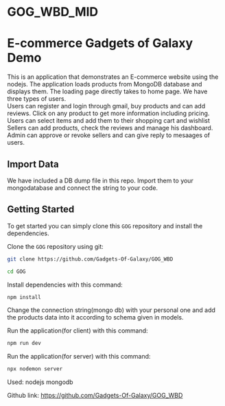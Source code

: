 # GOG_WBD_MID
# E-commerce Gadgets of Galaxy Demo

This is an application that demonstrates an E-commerce website using the nodejs. The application loads 
products from MongoDB database and displays them. The loading page directly takes to home page.
We have three types of users.  
Users can register and login through gmail, buy products and can add reviews. Click on any product to get more information including pricing. Users can select items and 
add them to their shopping cart and wishlist
Sellers can add products, check the reviews and manage his dashboard.
Admin can approve or revoke sellers and can give reply to mesaages of users.

## Import Data
We have included a DB dump file in this repo. Import them to your mongodatabase and connect the string to your code.

## Getting Started
To get started you can simply clone this `GOG` repository and install the dependencies.

Clone the `GOG` repository using git:

```bash
git clone https://github.com/Gadgets-Of-Galaxy/GOG_WBD

cd GOG
```

Install dependencies with this command:
```bash
npm install
```

Change the connection string(mongo db) with your personal one and add the products data into it according to schema given in models.

Run the application(for client) with this command:
```bash
npm run dev
```
Run the application(for server) with this command:
```bash
npx nodemon server
```
Used:
nodejs
mongodb



Github link: https://github.com/Gadgets-Of-Galaxy/GOG_WBD



